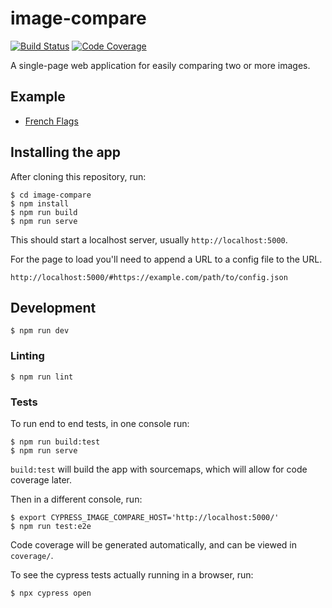 # image-compare

[![Build Status](https://github.com/leifgehrmann/image-compare/workflows/Tests/badge.svg?branch=main)](https://github.com/leifgehrmann/image-compare/actions)
[![Code Coverage](https://codecov.io/gh/leifgehrmann/image-compare/branch/main/graph/badge.svg)](https://codecov.io/gh/leifgehrmann/image-compare)

A single-page web application for easily comparing two or more images.

## Example

* [French Flags](https://image-compare.leifgehrmann.com/#https://image-compare.leifgehrmann.com/example/config-www.json)

## Installing the app

After cloning this repository, run:

```console
$ cd image-compare
$ npm install
$ npm run build
$ npm run serve
```

This should start a localhost server, usually `http://localhost:5000`.

For the page to load you'll need to append a URL to a config file to the URL.

```
http://localhost:5000/#https://example.com/path/to/config.json
```

## Development

```console
$ npm run dev
```

### Linting

```console
$ npm run lint
```

### Tests

To run end to end tests, in one console run:

```console
$ npm run build:test
$ npm run serve
```

`build:test` will build the app with sourcemaps, which will allow for code coverage later. 

Then in a different console, run:

```console
$ export CYPRESS_IMAGE_COMPARE_HOST='http://localhost:5000/'
$ npm run test:e2e
```

Code coverage will be generated automatically, and can be viewed in `coverage/`.

To see the cypress tests actually running in a browser, run:

``` console
$ npx cypress open
```
